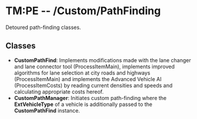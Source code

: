 # TM:PE -- /Custom/PathFinding
Detoured path-finding classes.
## Classes
- **CustomPathFind**: Implements modifications made with the lane changer and lane connector tool (ProcessItemMain), implements improved algorithms for lane selection at city roads and highways (ProcessItemMain) and implements the Advanced Vehicle AI (ProcessItemCosts) by reading current densities and speeds and calculating appropriate costs hereof. 
- **CustomPathManager**: Initiates custom path-finding where the **ExtVehicleType** of a vehicle is additionally passed to the **CustomPathFind** instance.